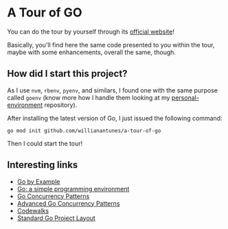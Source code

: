 # A Tour of GO

You can do the tour by yourself through its [official website](https://tour.golang.org/list)!

Basically, you'll find here the same code presented to you within the tour, maybe with some enhancements, overall the same, though.

## How did I start this project?

As I use `nvm`, `rbenv`, `pyenv`, and similars, I found one with the same purpose called `goenv` (know more how I handle them looking at my [personal-environment](https://github.com/willianantunes/personal-environment/blob/cc47a0b0b73f6f0fede12ebb7c09bca40aa3122c/src/scripts/languages_and_related_tools.sh#L26) repository).

After installing the latest version of Go, I just issued the following command:

```shell
go mod init github.com/willianantunes/a-tour-of-go
```

Then I could start the tour!

## Interesting links

- [Go by Example](https://gobyexample.com/)
- [Go: a simple programming environment](https://talks.golang.org/2012/simple.slide)
- [Go Concurrency Patterns](https://talks.golang.org/2012/concurrency.slide)
- [Advanced Go Concurrency Patterns](https://talks.golang.org/2013/advconc.slide)
- [Codewalks](https://golang.org/doc/codewalk/)
- [Standard Go Project Layout](https://github.com/golang-standards/project-layout)

